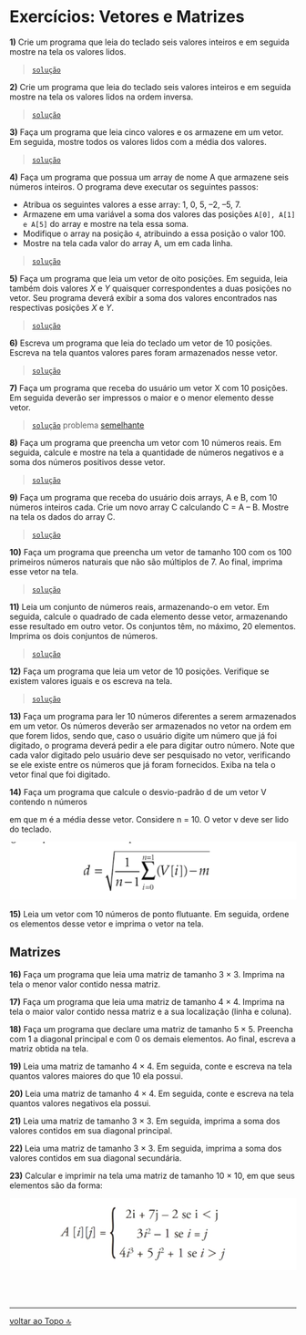 # Exercícios: Vetores e Matrizes

**1)** Crie um programa que leia do teclado seis valores inteiros e em seguida mostre na tela os valores lidos.

>[`solução`](ex001.c)

**2)** Crie um programa que leia do teclado seis valores inteiros e em seguida mostre na tela os valores lidos na ordem inversa.

>[`solução`](ex002.c)

**3)** Faça um programa que leia cinco valores e os armazene em um vetor. Em seguida, mostre todos os valores lidos com a média dos valores.

>[`solução`](ex003.c)

**4)** Faça um programa que possua um array de nome A que armazene seis números inteiros. O programa deve executar os seguintes passos:
- Atribua os seguintes valores a esse array: 1, 0, 5, –2, –5, 7.
- Armazene em uma variável a soma dos valores das posições `A[0], A[1] e A[5]` do array e mostre na tela essa soma.
- Modifique o array na posição `4`, atribuindo a essa posição o valor 100.
- Mostre na tela cada valor do array A, um em cada linha.

>[`solução`](ex004.c)

**5)** Faça um programa que leia um vetor de oito posições. Em seguida, leia também dois valores *X* e *Y* quaisquer correspondentes a duas posições no vetor. Seu programa deverá exibir a soma dos valores encontrados nas respectivas posições *X* e *Y*.

>[`solução`](ex005.c)

**6)** Escreva um programa que leia do teclado um vetor de 10 posições. Escreva na tela quantos valores pares foram armazenados nesse vetor.

>[`solução`](ex006.c)

**7)** Faça um programa que receba do usuário um vetor X com 10 posições. Em seguida deverão ser impressos o maior e o menor elemento desse vetor.

>[`solução`](ex007.c) problema [semelhante](../loopStructures/ex009.c)

**8)** Faça um programa que preencha um vetor com 10 números reais. Em seguida, calcule e mostre na tela a quantidade de números negativos e a soma dos números positivos desse vetor.

>[`solução`](ex008.c)

**9)** Faça um programa que receba do usuário dois arrays, A e B, com 10 números inteiros cada. Crie um novo array C calculando C = A – B. Mostre na tela os dados do array C.

>[`solução`](ex009.c)

**10)** Faça um programa que preencha um vetor de tamanho 100 com os 100 primeiros números naturais que não são múltiplos de 7. Ao final, imprima esse vetor na tela.

>[`solução`](ex010.c)

**11)** Leia um conjunto de números reais, armazenando-o em vetor. Em seguida, calcule o quadrado de cada elemento desse vetor, armazenando esse resultado em outro vetor. Os conjuntos têm, no máximo, 20 elementos. Imprima os dois conjuntos de números.

>[`solução`](ex011.c)

**12)** Faça um programa que leia um vetor de 10 posições. Verifique se existem valores iguais e os escreva na tela.

>[`solução`](ex012.c)

**13)** Faça um programa para ler 10 números diferentes a serem armazenados em um vetor. Os números deverão ser armazenados no vetor na ordem em que forem lidos, sendo que, caso o usuário digite um número que já foi digitado, o programa deverá pedir a ele para digitar outro número. Note que cada valor digitado pelo usuário deve ser pesquisado no vetor, verificando se ele existe entre os números que já foram fornecidos. Exiba na tela o vetor final que foi digitado.


<!-- >[`solução`](ex00.c) -->

**14)** Faça um programa que calcule o desvio-padrão d de um vetor V contendo n números

em que m é a média desse vetor. Considere n = 10. O vetor v deve ser lido do teclado.
<div align="center">

  ![alt text](images/img14.png)

</div>

<!-- >[`solução`](ex00.c) -->

**15)** Leia um vetor com 10 números de ponto flutuante. Em seguida, ordene os elementos desse vetor e imprima o vetor na tela.

<!-- >[`solução`](ex00.c) -->

## Matrizes

**16)** Faça um programa que leia uma matriz de tamanho 3 × 3. Imprima na tela o menor valor contido nessa matriz.

<!-- >[`solução`](ex00.c) -->

**17)** Faça um programa que leia uma matriz de tamanho 4 × 4. Imprima na tela o maior valor contido nessa matriz e a sua localização (linha e coluna).

<!-- >[`solução`](ex00.c) -->

**18)** Faça um programa que declare uma matriz de tamanho 5 × 5. Preencha com 1 a diagonal principal e com 0 os demais elementos. Ao final, escreva a matriz obtida na tela.

<!-- >[`solução`](ex00.c) -->

**19)** Leia uma matriz de tamanho 4 × 4. Em seguida, conte e escreva na tela quantos valores maiores do que 10 ela possui.

<!-- >[`solução`](ex00.c) -->

**20)** Leia uma matriz de tamanho 4 × 4. Em seguida, conte e escreva na tela quantos valores negativos ela possui.

<!-- >[`solução`](ex00.c) -->

**21)** Leia uma matriz de tamanho 3 × 3. Em seguida, imprima a soma dos valores contidos em sua diagonal principal.

<!-- >[`solução`](ex00.c) -->

**22)** Leia uma matriz de tamanho 3 × 3. Em seguida, imprima a soma dos valores contidos em sua diagonal secundária.

<!-- >[`solução`](ex00.c) -->

**23)** Calcular e imprimir na tela uma matriz de tamanho 10 × 10, em que seus elementos são da forma:

<div align="center">

  ![alt text](images/img23.png)

</div>

<!-- >[`solução`](ex00.c) -->

<br>
<br>

---
[voltar ao Topo :top:](#exercícios-vetores-e-matrizes)